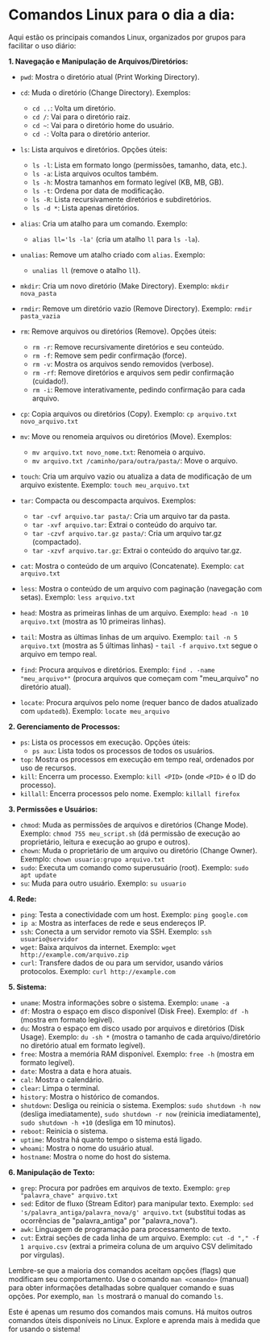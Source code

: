 # Comandos Linux para o dia a dia:

Aqui estão os principais comandos Linux, organizados por grupos para facilitar o uso diário:

**1. Navegação e Manipulação de Arquivos/Diretórios:**

* `pwd`: Mostra o diretório atual (Print Working Directory).
* `cd`: Muda o diretório (Change Directory). Exemplos:
    * `cd ..`: Volta um diretório.
    * `cd /`: Vai para o diretório raiz.
    * `cd ~`: Vai para o diretório home do usuário.
    * `cd -`: Volta para o diretório anterior.
* `ls`: Lista arquivos e diretórios. Opções úteis:
    * `ls -l`: Lista em formato longo (permissões, tamanho, data, etc.).
    * `ls -a`: Lista arquivos ocultos também.
    * `ls -h`: Mostra tamanhos em formato legível (KB, MB, GB).
    * `ls -t`: Ordena por data de modificação.
    * `ls -R`: Lista recursivamente diretórios e subdiretórios.
    * `ls -d *`: Lista apenas diretórios.
* `alias`: Cria um atalho para um comando. Exemplo: 
    * `alias ll='ls -la'` (cria um atalho `ll` para `ls -la`).
* `unalias`: Remove um atalho criado com `alias`. Exemplo: 
    * `unalias ll` (remove o atalho `ll`).
* `mkdir`: Cria um novo diretório (Make Directory). Exemplo: `mkdir nova_pasta`
* `rmdir`: Remove um diretório vazio (Remove Directory). Exemplo: `rmdir pasta_vazia`
* `rm`: Remove arquivos ou diretórios (Remove). Opções úteis:
    * `rm -r`: Remove recursivamente diretórios e seu conteúdo.
    * `rm -f`: Remove sem pedir confirmação (force).
    * `rm -v`: Mostra os arquivos sendo removidos (verbose).
    * `rm -rf`: Remove diretórios e arquivos sem pedir confirmação (cuidado!).
    * `rm -i`: Remove interativamente, pedindo confirmação para cada arquivo.
* `cp`: Copia arquivos ou diretórios (Copy). Exemplo: `cp arquivo.txt novo_arquivo.txt`
* `mv`: Move ou renomeia arquivos ou diretórios (Move). Exemplos:
    * `mv arquivo.txt novo_nome.txt`: Renomeia o arquivo.
    * `mv arquivo.txt /caminho/para/outra/pasta/`: Move o arquivo.
* `touch`: Cria um arquivo vazio ou atualiza a data de modificação de um arquivo existente. Exemplo: `touch meu_arquivo.txt`

* `tar`: Compacta ou descompacta arquivos. Exemplos:
    * `tar -cvf arquivo.tar pasta/`: Cria um arquivo tar da pasta.
    * `tar -xvf arquivo.tar`: Extrai o conteúdo do arquivo tar.
    * `tar -czvf arquivo.tar.gz pasta/`: Cria um arquivo tar.gz (compactado).
    * `tar -xzvf arquivo.tar.gz`: Extrai o conteúdo do arquivo tar.gz.
* `cat`: Mostra o conteúdo de um arquivo (Concatenate). Exemplo: `cat arquivo.txt`
* `less`: Mostra o conteúdo de um arquivo com paginação (navegação com setas). Exemplo: `less arquivo.txt`
* `head`: Mostra as primeiras linhas de um arquivo. Exemplo: `head -n 10 arquivo.txt` (mostra as 10 primeiras linhas).
* `tail`: Mostra as últimas linhas de um arquivo. Exemplo: `tail -n 5 arquivo.txt` (mostra as 5 últimas linhas) - `tail -f arquivo.txt` segue o arquivo em tempo real.
* `find`: Procura arquivos e diretórios.  Exemplo: `find . -name "meu_arquivo*"` (procura arquivos que começam com "meu_arquivo" no diretório atual).
* `locate`: Procura arquivos pelo nome (requer banco de dados atualizado com `updatedb`). Exemplo: `locate meu_arquivo`

**2. Gerenciamento de Processos:**

* `ps`: Lista os processos em execução. Opções úteis:
    * `ps aux`: Lista todos os processos de todos os usuários.
* `top`: Mostra os processos em execução em tempo real, ordenados por uso de recursos.
* `kill`: Encerra um processo. Exemplo: `kill <PID>` (onde `<PID>` é o ID do processo).
* `killall`: Encerra processos pelo nome. Exemplo: `killall firefox`

**3. Permissões e Usuários:**

* `chmod`: Muda as permissões de arquivos e diretórios (Change Mode). Exemplo: `chmod 755 meu_script.sh` (dá permissão de execução ao proprietário, leitura e execução ao grupo e outros).
* `chown`: Muda o proprietário de um arquivo ou diretório (Change Owner). Exemplo: `chown usuario:grupo arquivo.txt`
* `sudo`: Executa um comando como superusuário (root). Exemplo: `sudo apt update`
* `su`: Muda para outro usuário. Exemplo: `su usuario`

**4. Rede:**

* `ping`: Testa a conectividade com um host. Exemplo: `ping google.com`
* `ip a`: Mostra as interfaces de rede e seus endereços IP.
* `ssh`: Conecta a um servidor remoto via SSH. Exemplo: `ssh usuario@servidor`
* `wget`: Baixa arquivos da internet. Exemplo: `wget http://example.com/arquivo.zip`
* `curl`: Transfere dados de ou para um servidor, usando vários protocolos. Exemplo: `curl http://example.com`

**5. Sistema:**

* `uname`: Mostra informações sobre o sistema. Exemplo: `uname -a`
* `df`: Mostra o espaço em disco disponível (Disk Free). Exemplo: `df -h` (mostra em formato legível).
* `du`: Mostra o espaço em disco usado por arquivos e diretórios (Disk Usage). Exemplo: `du -sh *` (mostra o tamanho de cada arquivo/diretório no diretório atual em formato legível).
* `free`: Mostra a memória RAM disponível. Exemplo: `free -h` (mostra em formato legível).
* `date`: Mostra a data e hora atuais.
* `cal`: Mostra o calendário.
* `clear`: Limpa o terminal.
* `history`: Mostra o histórico de comandos.
* `shutdown`: Desliga ou reinicia o sistema.  Exemplos:  `sudo shutdown -h now` (desliga imediatamente), `sudo shutdown -r now` (reinicia imediatamente), `sudo shutdown -h +10` (desliga em 10 minutos).
* `reboot`: Reinicia o sistema.
* `uptime`: Mostra há quanto tempo o sistema está ligado.
* `whoami`: Mostra o nome do usuário atual.
* `hostname`: Mostra o nome do host do sistema.



**6. Manipulação de Texto:**

* `grep`: Procura por padrões em arquivos de texto. Exemplo: `grep "palavra_chave" arquivo.txt`
* `sed`: Editor de fluxo (Stream Editor) para manipular texto. Exemplo: `sed 's/palavra_antiga/palavra_nova/g' arquivo.txt` (substitui todas as ocorrências de "palavra_antiga" por "palavra_nova").
* `awk`: Linguagem de programação para processamento de texto.
* `cut`: Extrai seções de cada linha de um arquivo. Exemplo: `cut -d "," -f 1 arquivo.csv` (extrai a primeira coluna de um arquivo CSV delimitado por vírgulas).


Lembre-se que a maioria dos comandos aceitam opções (flags) que modificam seu comportamento. Use o comando `man <comando>` (manual) para obter informações detalhadas sobre qualquer comando e suas opções. Por exemplo, `man ls` mostrará o manual do comando `ls`.


Este é apenas um resumo dos comandos mais comuns.  Há muitos outros comandos úteis disponíveis no Linux.  Explore e aprenda mais à medida que for usando o sistema!


